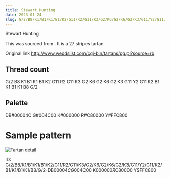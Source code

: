 ```yaml
---
title: Stewart Hunting
date: 2023-01-24
slug: G/2/B8/K1/B1/K1/B1/K2/G11/R2/G11/K3/G2/K6/G2/K6/G2/K3/G11/Y2/G11/K2/B1/K1/B1/K1/B8/G/2-DB$00004C G$004C00 K$000000 R$C80000 Y$FFC800
---
```

Stewart Hunting

This was sourced from <no value>.  It is a 27 stripes tartan.

Original link http://www.weddslist.com/cgi-bin/tartans/pg.pl?source=rb

## Thread count
G/2 B8 K1 B1 K1 B1 K2 G11 R2 G11 K3 G2 K6 G2 K6 G2 K3 G11 Y2 G11 K2 B1 K1 B1 K1 B8 G/2

## Palette
DB#00004C G#004C00 K#000000 R#C80000 Y#FFC800

# Sample pattern

![Tartan detail](tartan.png "G/2 B8 K1 B1 K1 B1 K2 G11 R2 G11 K3 G2 K6 G2 K6 G2 K3 G11 Y2 G11 K2 B1 K1 B1 K1 B8 G/2 tartan")

ID: G/2/B8/K1/B1/K1/B1/K2/G11/R2/G11/K3/G2/K6/G2/K6/G2/K3/G11/Y2/G11/K2/B1/K1/B1/K1/B8/G/2-DB$00004C G$004C00 K$000000 R$C80000 Y$FFC800